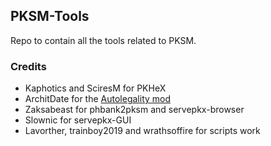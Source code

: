 ## PKSM-Tools

Repo to contain all the tools related to PKSM.

### Credits

* Kaphotics and SciresM for PKHeX
* ArchitDate for the [Autolegality mod](https://github.com/architdate/PKHeX-Auto-Legality-Mod)
* Zaksabeast for phbank2pksm and servepkx-browser
* Slownic for servepkx-GUI
* Lavorther, trainboy2019 and wrathsoffire for scripts work